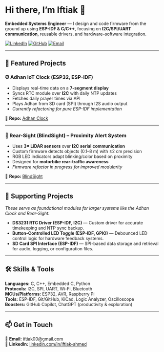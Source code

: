# Hi there, I’m Iftiak 👋

**Embedded Systems Engineer** — I design and code firmware from the ground up using **ESP-IDF & C/C++**, focusing on **I2C/SPI/UART communication**, reusable drivers, and hardware–software integration.

[![LinkedIn](https://img.shields.io/badge/LinkedIn-iftiak--ahmed-blue?logo=linkedin)](https://www.linkedin.com/in/iftiak-ahmed)
[![GitHub](https://img.shields.io/badge/GitHub-ahmediftiak-black?logo=github)](https://github.com/ahmediftiak)
[![Email](https://img.shields.io/badge/Email-iftiak00%40gmail.com-red?logo=gmail)](mailto:iftiak00@gmail.com)

---

## 🚀 Featured Projects

### ⏰ Adhan IoT Clock (ESP32, ESP-IDF)
- Displays real-time data on a **7-segment display**
- Syncs RTC module over **I2C** with daily NTP updates
- Fetches daily prayer times via API
- Plays Adhan from SD card (SPI) through I2S audio output
- _Currently refactoring for pure ESP-IDF implementation_

🔗 **Repo:** [Adhan Clock](https://github.com/ahmediftiak/Adhan-Clock)

---

### 🚦 Rear-Sight (BlindSight) – Proximity Alert System
- Uses **3× LiDAR sensors** over **I2C serial communication**
- Custom firmware detects objects (0.1–8 m) with ±2 cm precision
- RGB LED indicators adapt blinking/color based on proximity
- Designed for **motorbike rear-traffic awareness**
- _Firmware refactor in progress for improved modularity_

🔗 **Repo:** [BlindSight](https://github.com/dwang312/Blind-Sight)

---

## 🔧 Supporting Projects  
_These serve as foundational modules for larger systems like the Adhan Clock and Rear-Sight._

- **DS3231 RTC Driver (ESP-IDF, I2C)** — Custom driver for accurate timekeeping and NTP sync backup.  
- **Button-Controlled LED Toggle (ESP-IDF, GPIO)** — Debounced LED control logic for hardware feedback systems.  
- **SD Card SPI Interface (ESP-IDF)** — SPI-based data storage and retrieval for audio, logging, or configuration files.  

---

## 🛠️ Skills & Tools
**Languages:** C, C++, Embedded C, Python  
**Protocols:** I2C, SPI, UART, Wi-Fi, Bluetooth  
**MCUs/Platforms:** ESP32, AVR, Raspberry Pi  
**Tools:** ESP-IDF, Git/GitHub, KiCad, Logic Analyzer, Oscilloscope  
**Boosters:** GitHub Copilot, ChatGPT (productivity & exploration)

---

## 📫 Get in Touch
📧 **Email:** [iftiak00@gmail.com](mailto:iftiak00@gmail.com)  
💼 **LinkedIn:** [linkedin.com/in/iftiak-ahmed](https://www.linkedin.com/in/iftiak-ahmed)  
